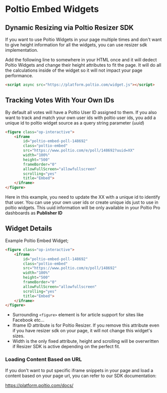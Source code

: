 # Poltio Embed Widgets 

## Dynamic Resizing via Poltio Resizer SDK 

If you want to use Poltio Widgets in your page multiple times and don't want to give height information for all the widgets, you can use resizer sdk implementation. 

Add the following line to somewhere in your HTML once and it will dedect Poltio Widgets and change their height attributes to fit the page. It will do all the calculations inside of the widget so it will not impact your page performance. 

```html
<script async src="https://platform.poltio.com/widget.js"></script>
```


## Tracking Votes With Your Own IDs

By default all votes will have a Poltio User ID assigned to them. If you also want to track and match your own user ids with poltio user ids, you add a unique id to poltio widget source as a query string parameter (*uuid*)

```html
<figure class="op-interactive">
    <iframe 
        id="poltio-embed-poll-148692" 
        class="poltio-embed" 
        src="https://www.poltio.com/e/poll/148692?uuid=XX" 
        width="100%" 
        height="500" 
        frameBorder="0" 
        allowFullScreen="allowfullscreen" 
        scrolling="yes" 
        title="Embed">
    </iframe>
</figure>
```

Here in this example, you need to update the XX with a unique id to identify that user. You can use your own user ids or create unique ids just to use in poltio widgets. 
This uuid information will be only available in your Poltio Pro dashboards as **Publisher ID**


## Widget Details

Example Poltio Embed Widget; 
```html
<figure class="op-interactive">
    <iframe 
        id="poltio-embed-poll-148692" 
        class="poltio-embed" 
        src="https://www.poltio.com/e/poll/148692" 
        width="100%" 
        height="500" 
        frameBorder="0" 
        allowFullScreen="allowfullscreen" 
        scrolling="yes" 
        title="Embed">
    </iframe>
</figure>
```

- Surrounding ```<figure>``` element is for article support for sites like Facebook etc...
- Iframe ID attribute is for Poltio Resizer. If you remove this attribute even if you have resizer sdk on your page, it will not change this widget's sizes. 
- Width is the only fixed attribute, height and scrolling will be overwritten if Resizer SDK is active depending on the perfect fit. 


### Loading Content Based on URL 

If you don't want to put specific iframe snippets in your page and load a content based on your page url, you can refer to our SDK documentation: 

https://platform.poltio.com/docs/
